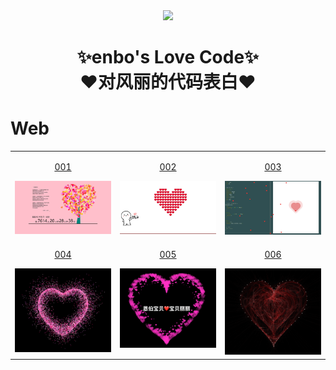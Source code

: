 <div align="center">
    <img  width=180 src="https://raw.githubusercontent.com/gongenbo/fengli/master/assets/logo.png"/>
    <h1>✨enbo's Love Code✨<br>❤️对风丽的代码表白❤️</h1> 
</div>

# Web

<table align="center">
    <!-- 第一行 -->
    <tr>
    <td valign="top">
        <a target="_blank" href="https://gongenbo.github.io/fengli/Web/001">
            <p align="center">001</p>
            <img src="https://raw.githubusercontent.com/gongenbo/fengli/master/assets/img/web/001.jpg"/>
        </a>
    </td>
    <td valign="top">
        <a target="_blank" href="https://gongenbo.github.io/fengli/Web/002">
            <p align="center">002</p>
            <img src="https://raw.githubusercontent.com/gongenbo/fengli/master/assets/img/web/002.jpg"/>
        </a>
    </td>
    <td valign="top">
        <a target="_blank" href="https://gongenbo.github.io/fengli/Web/003">
            <p align="center">003</p>
            <img src="https://raw.githubusercontent.com/gongenbo/fengli/master/assets/img/web/003.jpg"/>
        </a>
    </td>
    </tr>
    <!-- 第二行 -->
    <tr>
    <td valign="top">
        <a target="_blank" href="https://gongenbo.github.io/fengli/Web/004">
            <p align="center">004</p>
            <img src="https://raw.githubusercontent.com/gongenbo/fengli/master/assets/img/web/004.png"/>
        </a>
    </td>
    <td valign="top">
        <a target="_blank" href="https://gongenbo.github.io/fengli/Web/005">
            <p align="center">005</p>
            <img src="https://raw.githubusercontent.com/gongenbo/fengli/master/assets/img/web/005.png"/>
        </a>
    </td>
    <td valign="top">
        <a target="_blank" href="https://gongenbo.github.io/fengli/Web/006">
            <p align="center">006</p>
            <img src="https://raw.githubusercontent.com/gongenbo/fengli/master/assets/img/web/006.png"/>
        </a>
    </td>
    </tr>
</table>